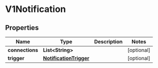 

# V1Notification

## Properties

Name | Type | Description | Notes
------------ | ------------- | ------------- | -------------
**connections** | **List&lt;String&gt;** |  |  [optional]
**trigger** | [**NotificationTrigger**](NotificationTrigger.md) |  |  [optional]




